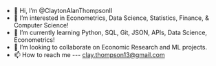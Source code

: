 - 👋 Hi, I’m @ClaytonAlanThompsonII
- 👀 I’m interested in Econometrics, Data Science, Statistics, Finance, & Computer Science!
- 🌱 I’m currently learning Python, SQL, Git, JSON, APIs, Data Science, Econometrics!
- 💞️ I’m looking to collaborate on Economic Research and ML projects. 
- 📫 How to reach me --- clay.thompson13@gmail.com

<!---
ClaytonAllenThompsonII/ClaytonAllenThompsonII is a ✨ special ✨ repository because its `README.md` (this file) appears on your GitHub profile.
You can click the Preview link to take a look at your changes.
--->
